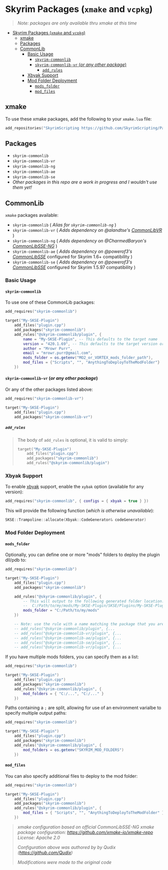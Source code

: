 # Skyrim Packages (`xmake` and `vcpkg`)

> _Note: packages are only available thru xmake at this time_

- [Skyrim Packages (`xmake` and `vcpkg`)](#skyrim-packages-xmake-and-vcpkg)
  - [xmake](#xmake)
  - [Packages](#packages)
  - [CommonLib](#commonlib)
    - [Basic Usage](#basic-usage)
      - [`skyrim-commonlib`](#skyrim-commonlib)
      - [`skyrim-commonlib-vr` (_or any other package_)](#skyrim-commonlib-vr-or-any-other-package)
        - [`add_rules`](#add_rules)
    - [Xbyak Support](#xbyak-support)
    - [Mod Folder Deployment](#mod-folder-deployment)
      - [`mods_folder`](#mods_folder)
      - [`mod_files`](#mod_files)


## xmake

To use these xmake packages, add the following to your `xmake.lua` file:

```lua
add_repositories("SkyrimScripting https://github.com/SkyrimScripting/Packages.git")
```

## Packages

- `skyrim-commonlib`
- `skyrim-commonlib-vr`
- `skyrim-commonlib-ng`
- `skyrim-commonlib-ae`
- `skyrim-commonlib-se`
- _Other packages in this repo are a work in progress and I wouldn't use them yet!_

## CommonLib

`xmake` packages available:

- `skyrim-commonlib` ( _Alias for `skyrim-commonlib-ng`_ )
- `skyrim-commonlib-vr` ( _Adds dependency on @alandtse's [CommonLibVR](https://github.com/alandtse/CommonLibVR)_ )
- `skyrim-commonlib-ng` ( _Adds dependency on @CharmedBaryon's [CommonLibSSE-NG](https://github.com/CharmedBaryon/CommonLibSSE-NG)_ )
- `skyrim-commonlib-ae` ( _Adds dependency on @powerof3's [CommonLibSSE](https://github.com/powerof3/CommonLibSSE)_ configured for Skyrim 1.6+ compatibility )
- `skyrim-commonlib-se` ( _Adds dependency on @powerof3's [CommonLibSSE](https://github.com/powerof3/CommonLibSSE)_ configured for Skyrim 1.5.97 compatibility )

### Basic Usage

#### `skyrim-commonlib`

To use one of these CommonLib packages:

```lua
add_requires("skyrim-commonlib")

target("My-SKSE-Plugin")
    add_files("plugin.cpp")
    add_packages("skyrim-commonlib")
    add_rules("@skyrim-commonlib/plugin", {
        name = "My-SKSE-Plugin", -- This defaults to the target name
        version = "420.1.69", -- This defaults to the target version or "0.0.0"
        author = "Mrowr Purr",
        email = "mrowr.purr@gmail.com",
        mods_folder = os.getenv("MO2_or_VORTEX_mods_folder_path"),
        mod_files = {"Scripts", "", "AnythingToDeployToTheModFolder"}
    })
```

#### `skyrim-commonlib-vr` (_or any other package_)

Or any of the other packages listed above:

```lua
add_requires("skyrim-commonlib-vr")

target("My-SKSE-Plugin")
    add_files("plugin.cpp")
    add_packages("skyrim-commonlib-vr")
```

##### `add_rules`

> The body of `add_rules` is optional, it is valid to simply:
>
> ```lua
> target("My-SKSE-Plugin")
>     add_files("plugin.cpp")
>     add_packages("skyrim-commonlib")
>     add_rules("@skyrim-commonlib/plugin")

### Xbyak Support

To enable [xbyak](https://github.com/herumi/xbyak) support, enable the `xybak` option (available for any version):

```lua
add_requires("skyrim-commonlib", { configs = { xbyak = true } })
```

This will provide the following function (_which is otherwise unavailable_):

```cpp
SKSE::Trampoline::allocate(Xbyak::CodeGenerator& codeGenerator)
```

### Mod Folder Deployment

#### `mods_folder`

Optionally, you can define one or more "mods" folders to deploy the plugin dll/pdb to:

```lua
add_requires("skyrim-commonlib")

target("My-SKSE-Plugin")
    add_files("plugin.cpp")
    add_packages("skyrim-commonlib")

    add_rules("@skyrim-commonlib/plugin", {
        -- This will output to the following generated folder location:
        --  C:/Path/to/my/mods/My-SKSE-Plugin/SKSE/Plugins/My-SKSE-Plugin.dll
        mods_folder = "C:/Path/to/my/mods"
    })

    -- Note: use the rule with a name matching the package that you are using:
    -- add_rules("@skyrim-commonlib/plugin", {...
    -- add_rules("@skyrim-commonlib-vr/plugin", {...
    -- add_rules("@skyrim-commonlib-ae/plugin", {...
    -- add_rules("@skyrim-commonlib-se/plugin", {...
    -- add_rules("@skyrim-commonlib-vr/plugin", {...
```

If you have multiple mods folders, you can specify them as a list:

```lua
add_requires("skyrim-commonlib")

target("My-SKSE-Plugin")
    add_files("plugin.cpp")
    add_packages("skyrim-commonlib")
    add_rules("@skyrim-commonlib/plugin", {
        mod_folders = { "C:/...", "C:/..." }
    })
```

Paths containing a `;` are split, allowing for use of an environment varialbe to specify multiple output paths:

```lua
add_requires("skyrim-commonlib")

target("My-SKSE-Plugin")
    add_files("plugin.cpp")
    add_packages("skyrim-commonlib")
    add_rules("@skyrim-commonlib/plugin", {
        mod_folders = os.getenv("SKYRIM_MOD_FOLDERS")
    })
```

#### `mod_files`

You can also specify additional files to deploy to the mod folder:

```lua
add_requires("skyrim-commonlib")

target("My-SKSE-Plugin")
    add_files("plugin.cpp")
    add_packages("skyrim-commonlib")
    add_rules("@skyrim-commonlib/plugin", {
        mod_files = { "Scripts", "", "AnythingToDeployToTheModFolder" }
    })
```

> _xmake configuration based on official CommonLibSSE-NG xmake package configuration:_
> _https://github.com/xmake-io/xmake-repo_
> _License: Apache 2.0_
>
> _Configuration above was authored by by Qudix (https://github.com/Qudix)_
>
> _Modifications were made to the original code_
